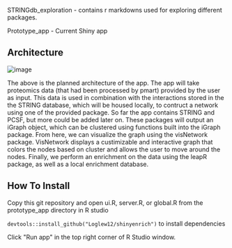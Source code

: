 STRINGdb_exploration - contains r markdowns used for exploring different packages.

Prototype_app - Current Shiny app

## Architecture

![image](https://user-images.githubusercontent.com/65473513/171519485-dfddf6a5-8cfe-4f0d-bbfa-d5f7b55160ef.png)

The above is the planned architecture of the app. The app will take proteomics data (that had been processed by pmart) provided by the user as input. This data is used in combination with the interactions stored in the the STRING database, which will be housed locally, to contruct a network using one of the provided package. So far the app contains STRING and PCSF, but more could be added later on. These packages will output an iGraph object, which can be clustered using functions built into the iGraph package. From here, we can visualize the graph using the visNetwork package. VisNetwork displays a custimizable and interactive graph that colors the nodes based on cluster and allows the user to move around the nodes. Finally, we perform an enrichment on the data using the leapR package, as well as a local enrichment database.

## How To Install

Copy this git repository and open ui.R, server.R, or global.R from the prototype_app directory in R studio

```devtools::install_github("Loglew12/shinyenrich")``` to install dependencies

Click "Run app" in the top right corner of R Studio window.

